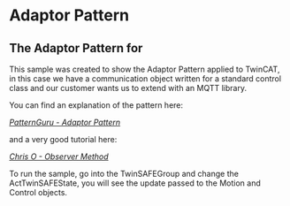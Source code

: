 # Adaptor Pattern

## The Adaptor Pattern for 

This sample was created to show the Adaptor Pattern applied to TwinCAT, in this case we have a communication object written for a standard control class and our customer wants us to extend with an MQTT library.


You can find an explanation of the pattern here:

*[PatternGuru - Adaptor Pattern](https://refactoring.guru/design-patterns/adaptor)*

and a very good tutorial here:

*[Chris O - Observer Method](https://www.youtube.com/watch?v=2PKQtcJjYvc)*

To run the sample, go into the TwinSAFEGroup and change the ActTwinSAFEState, you will see the update passed to the Motion and Control objects.
